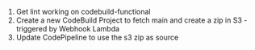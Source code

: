 1. Get lint working on codebuild-functional
2. Create a new CodeBuild Project to fetch main and create a zip in S3 - triggered by Webhook Lambda
3. Update CodePipeline to use the s3 zip as source